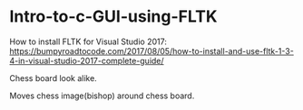 # Intro-to-c-GUI-using-FLTK
How to install FLTK for Visual Studio 2017:
https://bumpyroadtocode.com/2017/08/05/how-to-install-and-use-fltk-1-3-4-in-visual-studio-2017-complete-guide/

Chess board look alike.  

Moves chess image(bishop) around chess board.
